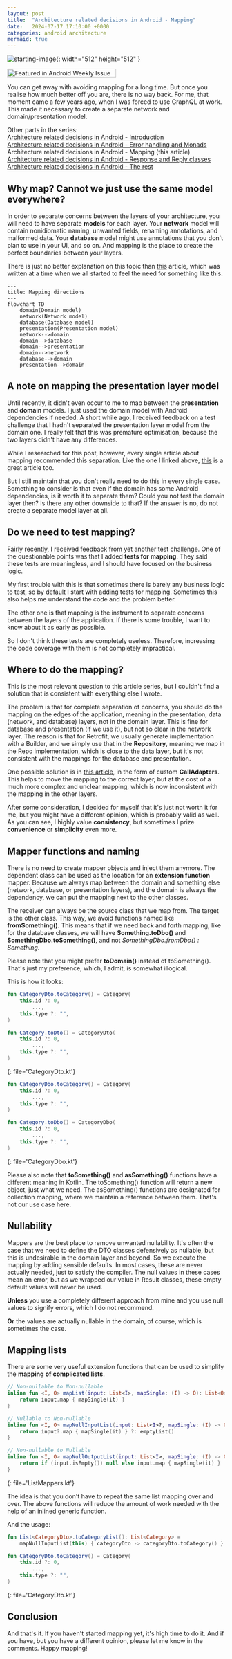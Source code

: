```yaml
---
layout: post
title:  "Architecture related decisions in Android - Mapping"
date:   2024-07-17 17:10:00 +0000
categories: android architecture
mermaid: true
---
```


![starting-image](/assets/img/posts/20240717_architecture_mapping.jpg){: width="512" height="512" }

<a href="https://androidweekly.net/issues/issue-632"><img alt="Featured in Android Weekly Issue 632" src="/assets/img/posts/20240717_badge.svg" width="252" height="20"></a>

You can get away with avoiding mapping for a long time. But once you realise how much better off you are, there is no way back. For me, that moment came a few years ago, when I was forced to use GraphQL at work. This made it necessary to create a separate network and domain/presentation model.

Other parts in the series:<br>
[Architecture related decisions in Android - Introduction]<br>
[Architecture related decisions in Android - Error handling and Monads]<br>
Architecture related decisions in Android - Mapping (this article)<br>
[Architecture related decisions in Android - Response and Reply classes]<br>
[Architecture related decisions in Android - The rest]<br>

## Why map? Cannot we just use the same model everywhere?

In order to separate concerns between the layers of your architecture, you will need to have separate **models** for each layer. Your **network** model will contain nonidiomatic naming, unwanted fields, renaming annotations, and malformed data. Your **database** model might use annotations that you don't plan to use in your UI, and so on. And mapping is the place to create the perfect boundaries between your layers.

There is just no better explanation on this topic than [this][do-you-even-map-though] article, which was written at a time when we all started to feel the need for something like this.

```mermaid
---
title: Mapping directions
---
flowchart TD
    domain(Domain model)
    network(Network model)
    database(Database model)
    presentation(Presentation model)
    network-->domain
    domain-->database
    domain-->presentation
    domain-->network
    database-->domain
    presentation-->domain
```

## A note on mapping the presentation layer model

Until recently, it didn't even occur to me to map between the **presentation** and **domain** models. I just used the domain model with Android dependencies if needed. A short while ago, I received feedback on a test challenge that I hadn't separated the presentation layer model from the domain one. I really felt that this was premature optimisation, because the two layers didn't have any differences.

While I researched for this post, however, every single article about mapping recommended this separation. Like the one I linked above, [this][how-to-map-data-between-layers] is a great article too.

But I still maintain that you don't really need to do this in every single case. Something to consider is that even if the domain has some Android dependencies, is it worth it to separate them? Could you not test the domain layer then? Is there any other downside to that? If the answer is no, do not create a separate model layer at all.

## Do we need to test mapping?

Fairly recently, I received feedback from yet another test challenge. One of the questionable points was that I added **tests for mapping**. They said these tests are meaningless, and I should have focused on the business logic.

My first trouble with this is that sometimes there is barely any business logic to test, so by default I start with adding tests for mapping. Sometimes this also helps me understand the code and the problem better.

The other one is that mapping is the instrument to separate concerns between the layers of the application. If there is some trouble, I want to know about it as early as possible.

So I don't think these tests are completely useless. Therefore, increasing the code coverage with them is not completely impractical.

## Where to do the mapping?

This is the most relevant question to this article series, but I couldn't find a solution that is consistent with everything else I wrote.

The problem is that for complete separation of concerns, you should do the mapping on the edges of the application, meaning in the presentation, data (network, and database) layers, not in the domain layer. This is fine for database and presentation (if we use it), but not so clear in the network layer. The reason is that for Retrofit, we usually generate implementation with a Builder, and we simply use that in the **Repository**, meaning we map in the Repo implementation, which is close to the data layer, but it's not consistent with the mappings for the database and presentation.

One possible solution is in [this article][modeling-retrofit-responses-with-sealed-classes-and-coroutines], in the form of custom **CallAdapters**. This helps to move the mapping to the correct layer, but at the cost of a much more complex and unclear mapping, which is now inconsistent with the mapping in the other layers.

After some consideration, I decided for myself that it's just not worth it for me, but you might have a different opinion, which is probably valid as well. As you can see, I highly value **consistency**, but sometimes I prize **convenience** or **simplicity** even more.

## Mapper functions and naming

There is no need to create mapper objects and inject them anymore. The dependent class can be used as the location for an **extension function** mapper. Because we always map between the domain and something else (network, database, or presentation layers), and the domain is always the dependency, we can put the mapping next to the other classes.

The receiver can always be the source class that we map from. The target is the other class. This way, we avoid functions named like **fromSomething()**. This means that if we need back and forth mapping, like for the database classes, we will have **Something.toDbo()** and **SomethingDbo.toSomething()**, and not *SomethingDbo.fromDbo() : Something*.

Please note that you might prefer **toDomain()** instead of toSomething(). That's just my preference, which, I admit, is somewhat illogical.

This is how it looks:

```kotlin
fun CategoryDto.toCategory() = Category(
	this.id ?: 0,
        ...,
	this.type ?: "",
)

fun Category.toDto() = CategoryDto(
	this.id ?: 0,
        ...,
	this.type ?: "",
)
```
{: file='CategoryDto.kt'}

```kotlin
fun CategoryDbo.toCategory() = Category(
	this.id ?: 0,
        ...,
	this.type ?: "",
)

fun Category.toDbo() = CategoryDbo(
	this.id ?: 0,
        ...,
	this.type ?: "",
)
```
{: file='CategoryDbo.kt'}

Please also note that **toSomething()** and **asSomething()** functions have a different meaning in Kotlin. The toSomething() function will return a new object, just what we need. The asSomething() functions are designated for collection mapping, where we maintain a reference between them. That's not our use case here.

## Nullability

Mappers are the best place to remove unwanted nullability. It's often the case that we need to define the DTO classes defensively as nullable, but this is undesirable in the domain layer and beyond. So we execute the mapping by adding sensible defaults. In most cases, these are never actually needed, just to satisfy the compiler. The null values in these cases mean an error, but as we wrapped our value in Result classes, these empty default values will never be used.

**Unless** you use a completely different approach from mine and you use null values to signify errors, which I do not recommend.

**Or** the values are actually nullable in the domain, of course, which is sometimes the case. 

## Mapping lists

There are some very useful extension functions that can be used to simplify the **mapping of complicated lists**.

```kotlin
// Non-nullable to Non-nullable
inline fun <I, O> mapList(input: List<I>, mapSingle: (I) -> O): List<O> {
	return input.map { mapSingle(it) }
}

// Nullable to Non-nullable
inline fun <I, O> mapNullInputList(input: List<I>?, mapSingle: (I) -> O): List<O> {
	return input?.map { mapSingle(it) } ?: emptyList()
}

// Non-nullable to Nullable
inline fun <I, O> mapNullOutputList(input: List<I>, mapSingle: (I) -> O): List<O>? {
	return if (input.isEmpty()) null else input.map { mapSingle(it) }
}
```
{: file='ListMappers.kt'}

The idea is that you don't have to repeat the same list mapping over and over. The above functions will reduce the amount of work needed with the help of an inlined generic function.

And the usage:

```kotlin
fun List<CategoryDto>.toCategoryList(): List<Category> = 
    mapNullInputList(this) { categoryDto -> categoryDto.toCategory() }

fun CategoryDto.toCategory() = Category(
	this.id ?: 0,
        ...,
	this.type ?: "",
)
```
{: file='CategoryDto.kt'}

## Conclusion

And that's it. If you haven't started mapping yet, it's high time to do it. And if you have, but you have a different opinion, please let me know in the comments. Happy mapping!

[Architecture related decisions in Android - Introduction]: https://herrbert74.github.io/posts/architecture-related-decisions-introduction/
[Architecture related decisions in Android - Error handling and Monads]: https://herrbert74.github.io/posts/architecture-related-decisions-error-handling-and-monads/
[Architecture related decisions in Android - Response and Reply classes]: https://herrbert74.github.io/posts/architecture-related-decisions-response-classes/
[Architecture related decisions in Android - The rest]: https://herrbert74.github.io/posts/architecture-related-decisions-rest/
[how-to-map-data-between-layers]: https://proandroiddev.com/app-architecture-how-to-map-data-between-layers-df0179c52f04
[do-you-even-map-though]: https://buffer.com/resources/even-map-though-data-model-mapping-android-apps/
[modeling-retrofit-responses-with-sealed-classes-and-coroutines]: https://proandroiddev.com/modeling-retrofit-responses-with-sealed-classes-and-coroutines-9d6302077dfe
